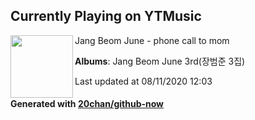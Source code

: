 ## Currently Playing on YTMusic

[<img align="left" width="100" src="https://lh3.googleusercontent.com/fgN9gCK4kYnade5hhF6mrbjt4FJGsxi1NO4zM1EVEXkJS8D6cJBXPOPP-wq_t-gmZYOcp5WU80uFNHxZ9A">](https://music.youtube.com/channel/UCvolP1xNN2maB52Tb1PkXzg)

Jang Beom June - phone call to mom

**Albums**: Jang Beom June 3rd(장범준 3집)

Last updated at 08/11/2020 12:03

#### Generated with [20chan/github-now](https://github.com/20chan/github-now)


<!--
**20chan/20chan** is a ✨ _special_ ✨ repository because its `README.md` (this file) appears on your GitHub profile.

Here are some ideas to get you started:

- 🔭 I’m currently working on ...
- 🌱 I’m currently learning ...
- 👯 I’m looking to collaborate on ...
- 🤔 I’m looking for help with ...
- 💬 Ask me about ...
- 📫 How to reach me: ...
- 😄 Pronouns: ...
- ⚡ Fun fact: ...
-->
